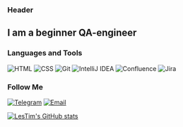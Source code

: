 ### Header

## I am a beginner QA-engineer

### Languages and Tools

![HTML](https://img.shields.io/badge/-HTML-32CD32?style=flat&logo=HTML)
![CSS](https://img.shields.io/badge/-CSS-00FFFF?style=flat&logo=CSS)
![Git](https://img.shields.io/badge/-Git-FF7F50?style=flat&logo=Git)
![IntelliJ IDEA](https://img.shields.io/badge/-IntelliJ_IDEA-9932CC?style=flat&logo=IntelliJ_IDEA)
![Confluence](https://img.shields.io/badge/-Confluence-0747a6?style=flat&logo=Confluence)
![Jira](https://img.shields.io/badge/-Jira-205081?style=flat&logo=Jira)

### Follow Me

[![Telegram](https://img.shields.io/badge/-Telegram-000000?style=for-the-badge&logo=Telegram)](https://)
[![Email](https://img.shields.io/badge/-Email-000000?style=for-the-badge&logo=Gmail)](mailto:timofeewa.olesya15@gmail.com)

[![LesTim's GitHub stats](https://github-readme-stats.vercel.app/api?username=LesTim&show_icons=true&theme=tokyonight)](https://github.com/anuraghazra/github-readme-stats)
